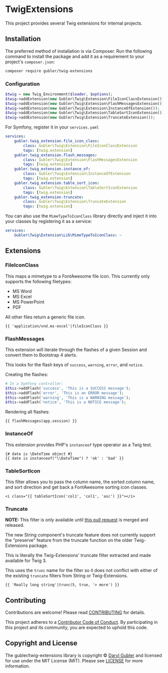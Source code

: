 # TwigExtensions

This project provides several Twig extensions for internal projects.

## Installation

The preferred method of installation is via Composer. Run the following command to install the package and add it as a requirement to your project's `composer.json`:

```bash
composer require gubler/twig-extensions
```

### Configuration

```php
$twig = new Twig_Environment($loader, $options);
$twig->addExtension(new Gubler\Twig\Extension\FileIconClassExtension());
$twig->addExtension(new Gubler\Twig\Extension\FlashMessagesExtension());
$twig->addExtension(new Gubler\Twig\Extension\InstanceOfExtension());
$twig->addExtension(new Gubler\Twig\Extension\TableSortIconExtension());
$twig->addExtension(new Gubler\Twig\Extension\TruncateExtension());
```

For Symfony, register it in your `services.yaml`

```yaml
services:
    gubler.twig_extension.file_icon_class:
        class: Gubler\Twig\Extension\FileIconClassExtension
        tags: [twig.extension]
    gubler.twig_extension.flash_messages:
        class: Gubler\Twig\Extension\FlashMessagesExtension
        tags: [twig.extension]
    gubler.twig_extension.instance_of:
        class: Gubler\Twig\Extension\InstanceOfExtension
        tags: [twig.extension]
    gubler.twig_extension.table_sort_icon:
        class: Gubler\Twig\Extension\TableSortIconExtension
        tags: [twig.extension]
    gubler.twig_extension.truncate:
        class: Gubler\Twig\Extension\TruncateExtension
        tags: [twig.extension]
```

You can also use the `MimeTypeToIconClass` library directly and inject it into your classes by registering it as a service:

```yaml
services:
    Gubler\Twig\Extension\Lib\MimeTypeToIconClass: ~
```    

## Extensions

### FileIconClass

This maps a mimetype to a FontAwesome file icon. This currently only supports the following filetypes:

- MS Word
- MS Excel
- MS PowerPoint
- PDF

All other files return a generic file icon.

```twig
{{ 'application/vnd.ms-excel'|fileIconClass }}
```

### FlashMessages

This extension will iterate through the flashes of a given Session and convert them to Bootstrap 4 alerts.

This looks for the flash keys of `success`, `warning`, `error`, and `notice`.

Creating the flashes:
```php
# In a Symfony controller:
$this->addFlash('success', 'This is a SUCCESS message');
$this->addFlash('error', 'This is an ERROR message');
$this->addFlash('warning', 'This is a WARNING message');
$this->addFlash('notice', 'This is a NOTICE message');
``` 

Rendering all flashes:

```twig
{{ flashMessages(app.session) }}
```

### InstanceOf

This extension provides PHP's `instanceof` type operator as a Twig test.

```twig
{# date is \DateTime object #}
{{ date is instanceof("\\DateTime") ? 'ok' : 'bad' }}
```

### TableSortIcon

This filter allows you to pass the column name, the sorted column name, and sort direction and get back a FontAwesome sorting icon classes.

```twig
<i class="{{ tableSortIcon('col1', 'col1', 'asc') }}"></i>
```

### Truncate

**NOTE:** This filter is only available until [this pull request](https://github.com/symfony/symfony/pull/35649) is merged and released.

The new String component's truncate feature does not currently support the "preserve" feature from the truncate function on the older Twig-Extensions package.

This is literally the Twig-Extensions' truncate filter extracted and made available for Twig 3.

This uses the `trunc` name for the filter so it does not conflict with either of the existing `truncate` filters from String or Twig-Extensions.

```twig
{{ 'Really long string'|trunc(5, true, '> more') }}
```

## Contributing

Contributions are welcome! Please read [CONTRIBUTING][contributing] for details.

This project adheres to a [Contributor Code of Conduct][conduct]. By participating in this project and its community, you are expected to uphold this code.

## Copyright and License

The gubler/twig-extensions library is copyright © [Daryl Gubler](http://dev88.co/) and licensed for use under the MIT License (MIT). Please see [LICENSE][] for more information.

[conduct]: https://github.com/gubler/twig-extensions/blob/master/CODE_OF_CONDUCT.md
[packagist]: https://packagist.org/packages/gubler/twig-extensions
[composer]: http://getcomposer.org/
[contributing]: https://github.com/gubler/twig-extensions/blob/master/CONTRIBUTING.md
[source]: https://github.com/gubler/twig-extensions
[release]: https://packagist.org/packages/gubler/twig-extensions
[license]: https://github.com/gubler/twig-extensions/blob/master/LICENSE
[build]: https://travis-ci.org/gubler/twig-extensions
[coverage]: https://coveralls.io/r/gubler/twig-extensions?branch=master
[downloads]: https://packagist.org/packages/gubler/twig-extensions
